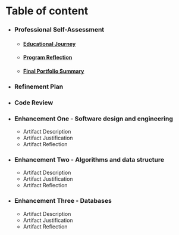 # Table of content

* ### Professional Self-Assessment
  * #### [Educational Journey](https://github.com/ramirez0307/ramirez0307.github.io/edit/main/README.md#enhancement-two---algorithms-and-data-structure)
  * #### [Program Reflection](https://github.com/ramirez0307/ramirez0307.github.io/edit/main/README.md#enhancement-two---algorithms-and-data-structure)
  * #### [Final Portfolio Summary](https://github.com/ramirez0307/ramirez0307.github.io/edit/main/README.md#enhancement-two---algorithms-and-data-structure)
                           
* ### Refinement Plan

* ### Code Review

* ### Enhancement One - Software design and engineering
  * Artifact Description
  * Artifact Justification
  * Artifact Reflection


* ### Enhancement Two - Algorithms and data structure
  * Artifact Description
  * Artifact Justification
  * Artifact Reflection


* ### Enhancement Three - Databases
  * Artifact Description
  * Artifact Justification
  * Artifact Reflection

